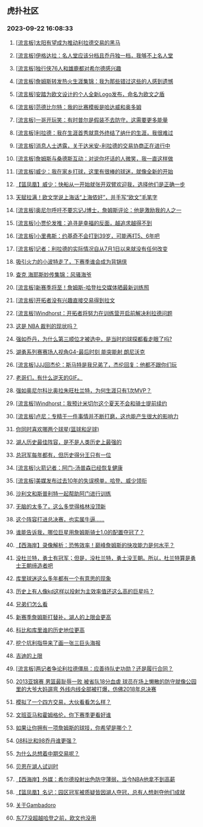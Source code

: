 ## 虎扑社区 
### 2023-09-22 16:08:33

1. [[流言板]太阳有望成为推动利拉德交易的黑马](https://bbs.hupu.com/62186929.html)

2. [[流言板]伊格达拉：名人堂应该分档且乔丹独一档，我够不上名人堂](https://bbs.hupu.com/62187471.html)

3. [[流言板]独行侠76人和雄鹿都对希尔德感兴趣](https://bbs.hupu.com/62187035.html)

4. [[流言板]詹姆斯转发热火生涯集锦：我为那些错过这些的人感到遗憾](https://bbs.hupu.com/62185704.html)

5. [[流言板]安踏为欧文设计的个人全新Logo发布，命名为欧文之盾](https://bbs.hupu.com/62185312.html)

6. [[流言板]范德比尔特：我的比赛模板是哈达威和奥多姆](https://bbs.hupu.com/62187619.html)

7. [[流言板]一哥开玩笑：有时普尔是假装不去防守，这需要更多能量](https://bbs.hupu.com/62185339.html)

8. [[流言板]利拉德：我在生涯首秀就意外终结了纳什的生涯，我很难过](https://bbs.hupu.com/62186971.html)

9. [[流言板]消息人士透露，关于达米安-利拉德的交易协商正在进行中](https://bbs.hupu.com/62185726.html)

10. [[流言板]詹姆斯与桑德斯互动：对说你坏话的人微笑，我一直这样做](https://bbs.hupu.com/62186502.html)

11. [[流言板]威少：我在家乡打球，这里有很棒的球迷，就像全新的开始](https://bbs.hupu.com/62188491.html)

12. [【篮凤凰】威少：快船从一开始就张开双臂欢迎我，选择他们是正确一步](https://bbs.hupu.com/62187396.html)

13. [天赋拉满！欧文学说上海话“上海侬好”，并手写“欧文”毛笔字](https://bbs.hupu.com/62184619.html)

14. [[流言板]奥尼尔呼吁不要忘记J博士，詹姆斯评论：他是激励我的人之一](https://bbs.hupu.com/62185177.html)

15. [[流言板]小贾伦发推：追寻是幸福的反面，越追求越得不到](https://bbs.hupu.com/62184823.html)

16. [[流言板]小里弗斯：约基奇不会打到39岁，可能再打5、6年吧](https://bbs.hupu.com/62185001.html)

17. [[流言板]记者：利拉德的实际情况自从7月1日以来就没有任何改变](https://bbs.hupu.com/62184612.html)

18. [吸引火力的小波特走了，下赛季谁会成为背锅侠](https://bbs.hupu.com/62186093.html)

19. [查克 海耶斯妙传集锦：风骚海爷](https://bbs.hupu.com/62186117.html)

20. [[流言板]新赛季将至！詹姆斯-哈登社交媒体晒最新训练照](https://bbs.hupu.com/62186320.html)

21. [[流言板]开拓者没有兴趣直接交易得到拉文](https://bbs.hupu.com/62186984.html)

22. [[流言板]Windhorst：开拓者将努力在训练营开启前解决利拉德问题](https://bbs.hupu.com/62185181.html)

23. [这是  NBA  裁判的现状吗？](https://bbs.hupu.com/62185334.html)

24. [强如乔丹，为什么第三顺位才被选中，是当时的球探都看走眼了吗?](https://bbs.hupu.com/62185979.html)

25. [湖勇系列赛赛场人视角G4-最后时刻  能突能射  朗尼沃克](https://bbs.hupu.com/62187833.html)

26. [[流言板]JJJ回杰伦：斯马特是我兄弟了，杰伦回复：他都不跟你们玩](https://bbs.hupu.com/62186697.html)

27. [老哥们，有什么逆天的GIF。](https://bbs.hupu.com/62186566.html)

28. [强如奥尼尔科比奥拉朱旺杜兰特，为何生涯只有1次MVP？](https://bbs.hupu.com/62188302.html)

29. [[流言板]Windhorst：我预计米切尔这个夏天不会和骑士提前续约](https://bbs.hupu.com/62185055.html)

30. [[流言板]卢尼：专精于一件事情并不断打磨，这也能产生很大的影响力](https://bbs.hupu.com/62186232.html)

31. [你同时喜欢哪两个球星(篮球和足球)](https://bbs.hupu.com/62188235.html)

32. [湖人历史最佳阵容，是不是人类历史上最强的](https://bbs.hupu.com/62188202.html)

33. [总冠军每年都有，但历史得分王只有一位](https://bbs.hupu.com/62186019.html)

34. [[流言板]火箭记者：阿门-汤普森已经恢复健康](https://bbs.hupu.com/62186909.html)

35. [[流言板]美媒发布过去10年的失误榜单，哈登、威少领衔](https://bbs.hupu.com/62183937.html)

36. [沙利文和斯普利特一起帮助阿门进行训练](https://bbs.hupu.com/62188136.html)

37. [无脑的太多了，这么多觉得格林没顶新](https://bbs.hupu.com/62187301.html)

38. [这个阵容打进总决赛，也实属牛逼……](https://bbs.hupu.com/62188124.html)

39. [谁能告诉我，哪位巨星用詹姆斯骑士1.0的配置夺冠了？](https://bbs.hupu.com/62187397.html)

40. [【西海岸】录像解析：恐怖效率！巅峰詹姆斯的快攻能力是何水平？](https://bbs.hupu.com/62188037.html)

41. [没杜兰特，勇士有冠军；但是，没杜兰特，勇士没王朝。所以，杜兰特算是勇士王朝缔造者吧](https://bbs.hupu.com/62188393.html)

42. [库里球迷这么多年都有一个有意思的现象](https://bbs.hupu.com/62188825.html)

43. [历史上有人像kd这样以投射为主效率值还这么高的巨星吗？](https://bbs.hupu.com/62188778.html)

44. [兄弟们怎么看](https://bbs.hupu.com/62188759.html)

45. [新赛季詹姆斯打替补，湖人的上限会更高](https://bbs.hupu.com/62188869.html)

46. [科比和库里谁的历史地位更高](https://bbs.hupu.com/62188745.html)

47. [挖个坑利指导来了画一张三巨头海报](https://bbs.hupu.com/62189042.html)

48. [吉迪的上限](https://bbs.hupu.com/62188846.html)

49. [[流言板]两记者争论利拉德僵局：应善待队史功勋？还是履行合同？](https://bbs.hupu.com/62184646.html)

50. [2013亚锦赛 男篮最耻辱一败 被省队18分血虐 球员在场上懒散的防守就像公园里的大爷大妈遛弯 外线内线全部被打爆，仿佛2018年总决赛](https://bbs.hupu.com/62185120.html)

51. [模拟了一个四方交易，大伙看看怎么样？](https://bbs.hupu.com/62188809.html)

52. [文班亚马和霍姆格伦，你下赛季更看好谁](https://bbs.hupu.com/62189085.html)

53. [如果让你拥有一项詹姆斯的球技，你希望是哪个？](https://bbs.hupu.com/62188340.html)

54. [08科比和98乔丹谁更强？](https://bbs.hupu.com/62188320.html)

55. [为什么总想着中期交易呢？](https://bbs.hupu.com/62187811.html)

56. [贝恩在湖人试训时](https://bbs.hupu.com/62187884.html)

57. [【西海岸】外媒：希尔德投射出色防守薄弱，当今NBA他拿不到高薪](https://bbs.hupu.com/62188702.html)

58. [【篮凤凰】名记：园区冠军被质疑皆因湖人夺冠，总有人想剥夺他们成就](https://bbs.hupu.com/62187973.html)

59. [关于Gambadoro](https://bbs.hupu.com/62188568.html)

60. [东77没超越哈登之前，欧文也没用](https://bbs.hupu.com/62187717.html)

